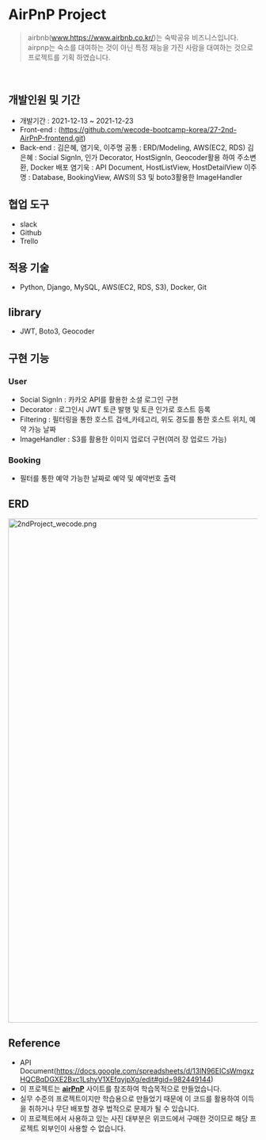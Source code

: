 # AirPnP Project
> airbnb(www.https://www.airbnb.co.kr/)는 숙박공유 비즈니스입니다.
> airpnp는 숙소를 대여하는 것이 아닌 특정 재능을 가진 사람을 대여하는 것으로 프로젝트를 기획 하였습니다.

</br>

## 개발인원 및 기간
- 개발기간 : 2021-12-13 ~ 2021-12-23
- Front-end : (https://github.com/wecode-bootcamp-korea/27-2nd-AirPnP-frontend.git)
- Back-end : 김은혜, 염기욱, 이주명
  공통  : ERD/Modeling, AWS(EC2, RDS)
  김은혜 : Social SignIn, 인가 Decorator, HostSignIn, Geocoder활용 하여 주소변환, Docker 배포
  염기욱 : API Document, HostListView, HostDetailView
  이주명 : Database, BookingView, AWS의 S3 및 boto3활용한 ImageHandler

## 협업 도구
- slack
- Github
- Trello

## 적용 기술
- Python, Django, MySQL, AWS(EC2, RDS, S3), Docker, Git

## library
- JWT, Boto3, Geocoder

## 구현 기능

### User
- Social SignIn : 카카오 API를 활용한 소셜 로그인 구현
- Decorator : 로그인시 JWT 토큰 발행 및 토큰 인가로 호스트 등록
- Filtering : 필터링을 통한 호스트 검색_카테고리, 위도 경도를 통한 호스트 위치, 예약 가능 날짜
- ImageHandler : S3를 활용한 이미지 업로더 구현(여러 장 업로드 가능)

### Booking
- 필터를 통한 예약 가능한 날짜로 예약 및 예약번호 출력

## ERD
<img width="1018" alt="2ndProject_wecode.png" src="./2ndProject_wecode.png">

## Reference
- API Document(https://docs.google.com/spreadsheets/d/13lN96EICsWmgxzHQCBqDGXE2Bxc1LshyV1XEfqyjpXg/edit#gid=982449144)
- 이 프로젝트는 [**airPnP**](www.https://www.airbnb.co.kr/) 사이트를 참조하여 학습목적으로 만들었습니다.
- 실무 수준의 프로젝트이지만 학습용으로 만들었기 때문에 이 코드를 활용하여 이득을 취하거나 무단 배포할 경우 법적으로 문제가 될 수 있습니다.
- 이 프로젝트에서 사용하고 있는 사진 대부분은 위코드에서 구매한 것이므로 해당 프로젝트 외부인이 사용할 수 없습니다.

